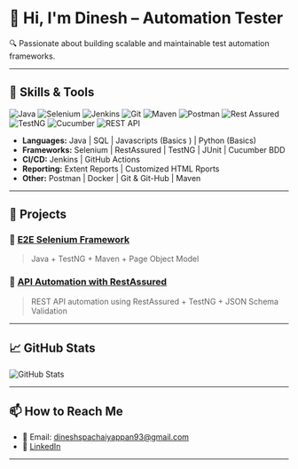 # 👋 Hi, I'm Dinesh – Automation Tester

🔍 Passionate about building scalable and maintainable test automation frameworks.

---

## 🧪 Skills & Tools
![Java](https://img.shields.io/badge/Java-ED8B00?style=for-the-badge&logo=java&logoColor=white)
![Selenium](https://img.shields.io/badge/Selenium-43B02A?style=for-the-badge&logo=selenium&logoColor=white)
![Jenkins](https://img.shields.io/badge/Jenkins-D24939?style=for-the-badge&logo=jenkins&logoColor=white)
![Git](https://img.shields.io/badge/Git-F05032?style=for-the-badge&logo=git&logoColor=white)
![Maven](https://img.shields.io/badge/Maven-C71A36?style=for-the-badge&logo=apache-maven&logoColor=white)
![Postman](https://img.shields.io/badge/Postman-FF6C37?style=for-the-badge&logo=postman&logoColor=white)
![Rest Assured](https://img.shields.io/badge/RestAssured-16A085?style=for-the-badge&logo=java&logoColor=white)
![TestNG](https://img.shields.io/badge/TestNG-FCC624?style=for-the-badge&logo=testng&logoColor=black)
![Cucumber](https://img.shields.io/badge/Cucumber-23D96C?style=for-the-badge&logo=cucumber&logoColor=white)
![REST API](https://img.shields.io/badge/REST%20API-005571?style=for-the-badge&logo=api&logoColor=white)

- **Languages:** Java | SQL | Javascripts (Basics ) | Python (Basics)
- **Frameworks:** Selenium | RestAssured | TestNG | JUnit | Cucumber BDD
- **CI/CD:** Jenkins | GitHub Actions
- **Reporting:** Extent Reports | Customized HTML Rports
- **Other:** Postman | Docker | Git & Git-Hub | Maven

---

## 💼 Projects

### 🔹 [E2E Selenium Framework](https://github.com/dineshGitHub93/SeleniumPOM.git)
> Java + TestNG + Maven + Page Object Model

### 🔹 [API Automation with RestAssured](https://github.com/dineshGitHub93/RestAPIAutomationFramework.git)
> REST API automation using RestAssured + TestNG + JSON Schema Validation
---

## 📈 GitHub Stats

![GitHub Stats](https://github-readme-stats.vercel.app/api?username=dineshGitHub93&show_icons=true&theme=github_dark)

---

## 📫 How to Reach Me

- 📧 Email: dineshspachaiyappan93@gmail.com
- 💼 [LinkedIn](https://www.linkedin.com/in/dinesh-pachaiyappan-9206401ab/)

---
